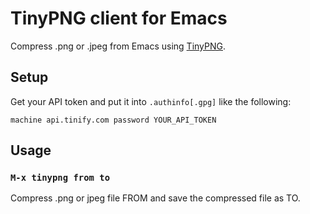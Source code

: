 # TinyPNG client for Emacs

Compress .png or .jpeg from Emacs using [TinyPNG](https://tinypng.com/).

## Setup

Get your API token and put it into `.authinfo[.gpg]` like the following:

    machine api.tinify.com password YOUR_API_TOKEN

## Usage

### `M-x tinypng from to`

Compress .png or jpeg file FROM and save the compressed file as TO.
